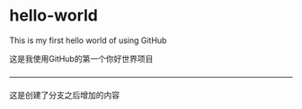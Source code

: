 hello-world
===========

This is my first hello world of using GitHub

这是我使用GitHub的第一个你好世界项目

————————————————————————————————————

这是创建了分支之后增加的内容
